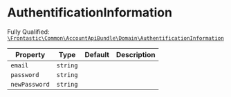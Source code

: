 #  AuthentificationInformation

Fully Qualified: [`\Frontastic\Common\AccountApiBundle\Domain\AuthentificationInformation`](../../../../src/php/AccountApiBundle/Domain/AuthentificationInformation.php)

Property|Type|Default|Description
--------|----|-------|-----------
`email`|`string`||
`password`|`string`||
`newPassword`|`string`||

